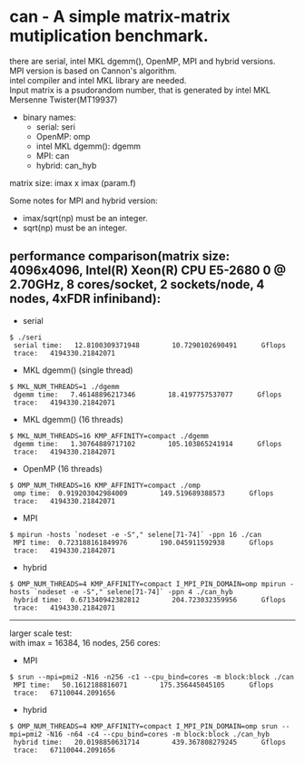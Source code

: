 can - A simple matrix-matrix mutiplication benchmark.
======
there are serial, intel MKL dgemm(), OpenMP, MPI and hybrid versions.  
MPI version is based on Cannon's algorithm.  
intel compiler and intel MKL library are needed.  
Input matrix is a psudorandom number, that is generated by intel MKL Mersenne Twister(MT19937)  
  
- binary names:  
  - serial: seri  
  - OpenMP: omp  
  - intel MKL dgemm(): dgemm  
  - MPI: can  
  - hybrid: can_hyb  
  
matrix size: imax x imax (param.f)  
  
Some notes for MPI and hybrid version:  

- imax/sqrt(np) must be an integer.
- sqrt(np) must be an integer.

performance comparison(matrix size: 4096x4096, Intel(R) Xeon(R) CPU E5-2680 0 @ 2.70GHz, 8 cores/socket, 2 sockets/node, 4 nodes, 4xFDR infiniband):
-------

* serial
~~~
$ ./seri
 serial time:   12.8100309371948        10.7290102690491      Gflops
 trace:   4194330.21842071
 ~~~
* MKL dgemm() (single thread)
~~~
$ MKL_NUM_THREADS=1 ./dgemm
 dgemm time:   7.46148896217346        18.4197757537077      Gflops
 trace:   4194330.21842071
 ~~~
* MKL dgemm() (16 threads)
~~~
$ MKL_NUM_THREADS=16 KMP_AFFINITY=compact ./dgemm
 dgemm time:   1.30764889717102        105.103865241914      Gflops
 trace:   4194330.21842071
~~~
* OpenMP (16 threads)
~~~
$ OMP_NUM_THREADS=16 KMP_AFFINITY=compact ./omp
 omp time:  0.919203042984009        149.519689388573      Gflops
 trace:   4194330.21842071
~~~
* MPI
~~~
$ mpirun -hosts `nodeset -e -S"," selene[71-74]` -ppn 16 ./can
 MPI time:  0.723188161849976        190.045911592938      Gflops
 trace:   4194330.21842071
~~~
* hybrid
~~~
$ OMP_NUM_THREADS=4 KMP_AFFINITY=compact I_MPI_PIN_DOMAIN=omp mpirun -hosts `nodeset -e -S"," selene[71-74]` -ppn 4 ./can_hyb
 hybrid time:  0.671340942382812        204.723032359956      Gflops
 trace:   4194330.21842071
~~~

-------
larger scale test:  
with imax = 16384, 16 nodes, 256 cores:  

* MPI
~~~
$ srun --mpi=pmi2 -N16 -n256 -c1 --cpu_bind=cores -m block:block ./can
 MPI time:   50.1612188816071        175.356445045105      Gflops
 trace:   67110044.2091656
~~~
* hybrid
~~~
$ OMP_NUM_THREADS=4 KMP_AFFINITY=compact I_MPI_PIN_DOMAIN=omp srun --mpi=pmi2 -N16 -n64 -c4 --cpu_bind=cores -m block:block ./can_hyb
 hybrid time:   20.0198850631714        439.367808279245      Gflops
 trace:   67110044.2091656
~~~
